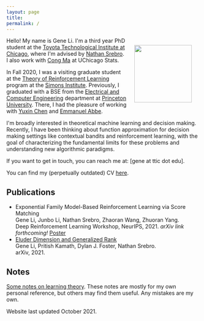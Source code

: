 ```yaml
---
layout: page
title: 
permalink: /
---
```


<img style="float:right;margin:20px;" src="{{site.url}}/images/picme.jpg" width="150">

Hello! My name is Gene Li. I'm a third year PhD student at the [Toyota Technological Institute at Chicago](https://ttic.edu/), where I'm advised by [Nathan Srebro](https://ttic.uchicago.edu/~nati/). I also work with [Cong Ma](https://congma1028.github.io) at UChicago Stats.

In Fall 2020, I was a visiting graduate student at the [Theory of Reinforcement Learning](https://simons.berkeley.edu/programs/rl20) program at the [Simons Institute](https://simons.berkeley.edu). Previously, I graduated with a BSE from the [Electrical and Computer Engineering](https://ece.princeton.edu) department at [Princeton University](http://www.princeton.edu). There, I had the pleasure of working with [Yuxin Chen](http://www.princeton.edu/~yc5/) and [Emmanuel Abbe](https://web.math.princeton.edu/~eabbe/).

I'm broadly interested in theoretical machine learning and decision making. Recently, I have been thinking about function approximation for decision making settings like contextual bandits and reinforcement learning, with the goal of characterizing the fundamental limits for these problems and understanding new algorithmic paradigms. 

If you want to get in touch, you can reach me at: [gene at ttic dot edu].

You can find my (perpetually outdated) CV [here]({{site.url}}/pdfs/gene_li_cv.pdf).

## Publications
* Exponential Family Model-Based Reinforcement Learning via Score Matching\
Gene Li, Junbo Li, Nathan Srebro, Zhaoran Wang, Zhuoran Yang.\
Deep Reinforcement Learning Workshop, NeurIPS, 2021. _arXiv link forthcoming!_ [Poster]({{site.url}}/pdfs/poster_smrl.pdf)
* [Eluder Dimension and Generalized Rank](https://arxiv.org/abs/2104.06970)\
Gene Li, Pritish Kamath, Dylan J. Foster, Nathan Srebro.\
arXiv, 2021.

## Notes
[Some notes on learning theory]({{site.url}}/pdfs/learning_theory.pdf). These notes are mostly for my own personal reference, but others may find them useful. Any mistakes are my own.

Website last updated October 2021.